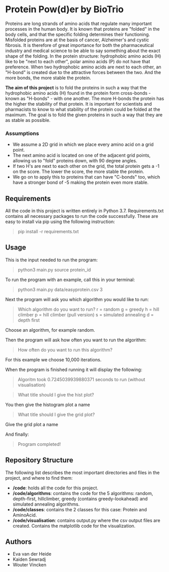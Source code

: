# Protein Pow(d)er by BioTrio

Proteins are long strands of amino acids that regulate many important processes in the human body. It is known that proteins are "folded" in the body cells, and that the specific folding determines their functioning. Misfolded proteins are at the basis of cancer, Alzheimer's and cystic fibrosis. It is therefore of great importance for both the pharmaceutical industry and medical science to be able to say something about the exact shape of the folding. In the protein structure: hydrophobic amino acids (H) like to be "next to each other", polar amino acids (P) do not have that preference. When two hydrophobic amino acids are next to each other, an "H-bond" is created due to the attractive forces between the two. And the more bonds, the more stable the protein. 

**The aim of this project** is to fold the proteins in such a way that the hydrophobic amino acids (H) found in the protein form cross-bonds - known as "H-bonds" - with one another. The more H-bonds the protein has the higher the stability of that protein. It is important for scientists and pharmacists to know to what stability of the protein could be folded at the maximum. The goal is to fold the given proteins in such a way that they are as stable as possible.

### Assumptions

* We assume a 2D grid in which we place every amino acid on a grid point. 
* The next amino acid is located on one of the adjacent grid points, allowing us to "fold" proteins down, with 90 degree angles.
* If two H's are next to each other on the grid, the total protein gets a -1 on the score. The lower the score, the more stable the protein.
* We go on to apply this to proteins that can have "C-bonds" too, which have a stronger bond of -5 making the protein even more stable.

## Requirements

All the code in this project is written entirely in Python 3.7. Requirements.txt contains all necessary packages to run the code successfully. These are easy to install via pip using the following instruction:

> pip install -r requirements.txt

## Usage

This is the input needed to run the program:

> python3 main.py source protein_id

To run the program with an example, call this in your terminal:

> python3 main.py data/easyprotein.csv 3

Next the program will ask you which algorithm you would like to run:

> Which algorithm do you want to run?
> r = random
> g = greedy
> h = hill climber
> p = hill climber (pull version)
> s = simulated annealing
> d = depth first

Choose an algorithm, for example random.

Then the program will ask how often you want to run the algorithm:

> How often do you want to run this algorithm?

For this example we choose 10,000 iterations.

When the program is finished running it will display the following:

> Algoritm took 0.7245039939880371 seconds to run (without visualisation)

> What title should I give the hist plot?

You then give the histogram plot a name

> What title should I give the grid plot?

Give the grid plot a name

And finally:

> Program completed!

## Repository Structure

The following list describes the most important directories and files in the project, and where to find them:

* **/code**: holds all the code for this project.
* **/code/algorithms**: contains the code for the 5 algorithms: random, depth-first, hillclimber, greedy (contains greedy-lookahead) and simulated annealing algorithms.
* **/code/classes**: contains the 2 classes for this case: Protein and AminoAcid.
* **/code/visualisation**: contains output.py where the csv output files are created. Contains the matplotlib code for the visualization. 

## Authors

* Eva van der Heide
* Kaiden Sewradj 
* Wouter Vincken